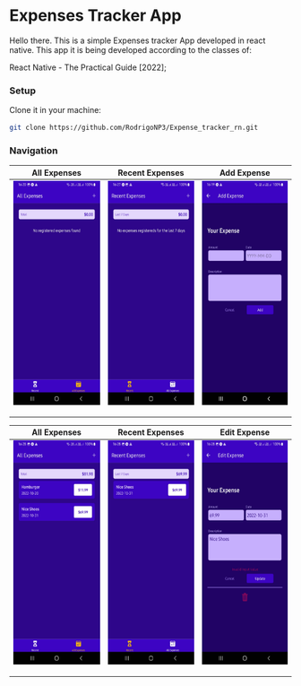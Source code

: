 # Expenses Tracker App

Hello there.
This is a simple Expenses tracker App developed in react native.
This app it is being developed according to the classes of:

React Native - The Practical Guide [2022];

### Setup

Clone it in your machine:
```bash
git clone https://github.com/RodrigoNP3/Expense_tracker_rn.git
```

### Navigation


<table>
<thead>
<tr>
<th align="center">All Expenses</th>
<th align="center">Recent Expenses</th>
<th align="center">Add Expense</th>


</tr>
</thead>
<tbody>
<tr>
  
<td align="center">
  <a target="_blank" rel="" href="images/all_expenses.jpg">
        <img src="images/all_expenses.jpg" alt="Css Logo" with="200" height="400"/>

  </a></td>
  
<td align="center">
  <a target="_blank" rel="" href="images/recent_expenses.jpg">
        <img src="images/recent_expenses.jpg" alt="Css Logo" with="200" height="400"/>

  </a></td>
  
 <td align="center">
  <a target="_blank" rel="" href="images/add_expense.jpg">
        <img src="images/add_expense.jpg" alt="Css Logo" with="200" height="400"/>

  </a></td>



  

<table>
<thead>
<tr>
<th align="center">All Expenses</th>
<th align="center">Recent Expenses</th>
<th align="center">Edit Expense</th>


</tr>
</thead>
<tbody>
<tr>
  
<td align="center">
  <a target="_blank" rel="" href="images/all_expenses_2.jpg">
        <img src="images/all_expenses_2.jpg" alt="Css Logo" with="200" height="400"/>

  </a></td>
  
<td align="center">
  <a target="_blank" rel="" href="images/recent_expenses_2.jpg">
        <img src="images/recent_expenses_2.jpg" alt="Css Logo" with="200" height="400"/>

  </a></td>
  
 <td align="center">
  <a target="_blank" rel="" href="images/edit_expense.jpg">
        <img src="images/edit_expense.jpg" alt="Css Logo" with="200" height="400"/>

  </a></td>

